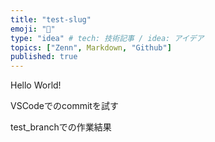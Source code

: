 ```yaml
---
title: "test-slug"
emoji: "🤖"
type: "idea" # tech: 技術記事 / idea: アイデア
topics: ["Zenn", Markdown, "Github"]
published: true
---
```


Hello World!

VSCodeでのcommitを試す

test_branchでの作業結果